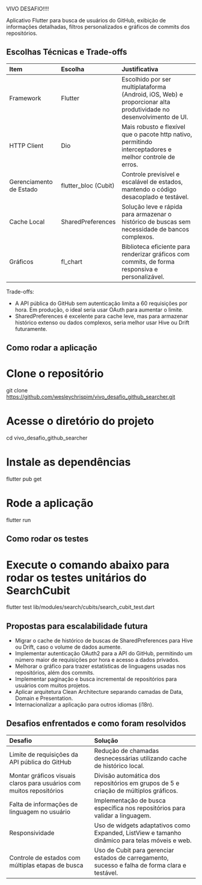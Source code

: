 VIVO DESAFIO!!!!

Aplicativo Flutter para busca de usuários do GitHub, exibição de informações detalhadas, filtros personalizados e gráficos de commits dos repositórios.

## Escolhas Técnicas e Trade-offs

| Item | Escolha | Justificativa |
|:-----|:--------|:--------------|
| Framework | Flutter | Escolhido por ser multiplataforma (Android, iOS, Web) e proporcionar alta produtividade no desenvolvimento de UI. |
| HTTP Client | Dio | Mais robusto e flexível que o pacote http nativo, permitindo interceptadores e melhor controle de erros. |
| Gerenciamento de Estado | flutter_bloc (Cubit) | Controle previsível e escalável de estados, mantendo o código desacoplado e testável. |
| Cache Local | SharedPreferences | Solução leve e rápida para armazenar o histórico de buscas sem necessidade de bancos complexos. |
| Gráficos | fl_chart | Biblioteca eficiente para renderizar gráficos com commits, de forma responsiva e personalizável. |

Trade-offs:
- A API pública do GitHub sem autenticação limita a 60 requisições por hora. Em produção, o ideal seria usar OAuth para aumentar o limite.
- SharedPreferences é excelente para cache leve, mas para armazenar histórico extenso ou dados complexos, seria melhor usar Hive ou Drift futuramente.

## Como rodar a aplicação

# Clone o repositório
git clone https://github.com/wesleychrispim/vivo_desafio_github_searcher.git

# Acesse o diretório do projeto
cd vivo_desafio_github_searcher

# Instale as dependências
flutter pub get

# Rode a aplicação
flutter run

## Como rodar os testes

# Execute o comando abaixo para rodar os testes unitários do SearchCubit
flutter test lib/modules/search/cubits/search_cubit_test.dart

## Propostas para escalabilidade futura

- Migrar o cache de histórico de buscas de SharedPreferences para Hive ou Drift, caso o volume de dados aumente.
- Implementar autenticação OAuth2 para a API do GitHub, permitindo um número maior de requisições por hora e acesso a dados privados.
- Melhorar o gráfico para trazer estatísticas de linguagens usadas nos repositórios, além dos commits.
- Implementar paginação e busca incremental de repositórios para usuários com muitos projetos.
- Aplicar arquitetura Clean Architecture separando camadas de Data, Domain e Presentation.
- Internacionalizar a aplicação para outros idiomas (i18n).

## Desafios enfrentados e como foram resolvidos

| Desafio | Solução |
|:--------|:--------|
| Limite de requisições da API pública do GitHub | Redução de chamadas desnecessárias utilizando cache de histórico local. |
| Montar gráficos visuais claros para usuários com muitos repositórios | Divisão automática dos repositórios em grupos de 5 e criação de múltiplos gráficos. |
| Falta de informações de linguagem no usuário | Implementação de busca específica nos repositórios para validar a linguagem. |
| Responsividade | Uso de widgets adaptativos como Expanded, ListView e tamanho dinâmico para telas móveis e web. |
| Controle de estados com múltiplas etapas de busca | Uso de Cubit para gerenciar estados de carregamento, sucesso e falha de forma clara e testável. |